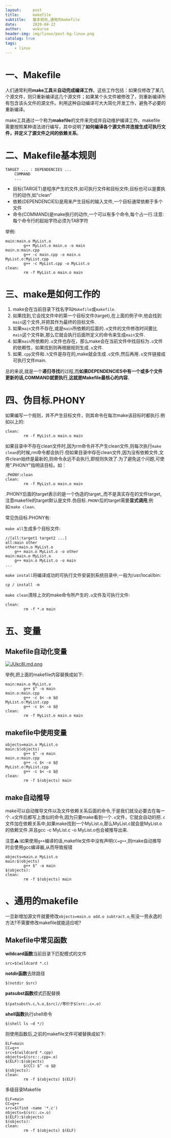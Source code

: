 ```yaml
---
layout:     post
title:      makefile
subtitle:   基本规则,通用的makefile
date:       2020-04-22
author:     wukurua
header-img: img/linux/post-bg-linux.png
catalog: true
tags:
    - linux
---
```


# 一、Makefile #
人们通常利用**make工具**来**自动完成编译工作**。这些工作包括：如果仅修改了某几个源文件，则只重新编译这几个源文件；如果某个头文件被修改了，则重新编译所有包含该头文件的源文件。利用这种自动编译可大大简化开发工作，避免不必要的重新编译。

make工具通过一个称为**makefile**的文件来完成并自动维护编译工作。makefile 需要按照某种语法进行编写，其中说明了**如何编译各个源文件并连接生成可执行文件，并定义了源文件之间的依赖关系**。

# 二、Makefile基本规则 #

	TARGET ... : DEPENDENCIES ...
		COMMAND
		...

- 目标(TARGET)是程序产生的文件,如可执行文件和目标文件;目标也可以是要执行的动作,如“clean”
- 依赖(DEPENDENCIES)是用来产生目标的输入文件,一个目标通常依赖于多个文件
- 命令(COMMAND)是make执行的动作,一个可以有多个命令,每个占一行.注意:每个命令行的起始字符必须为TAB字符

举例:
	
	main:main.o MyList.o
	        g++ MyList.o main.o -o main
	main.o:main.cpp
	        g++ -c main.cpp -o main.o
	MyList.o:MyList.cpp
	        g++ -c MyList.cpp -o MyList.o 
	clean:
	        rm -f MyList.o main.o main

# 三、make是如何工作的 #
1. make会在当前目录下找名字叫`Makefile`或`makefile`.
2. 如果找到,它会找文件中的第一个目标文件(target),在上面的例子中,他会找到`main`这个文件,并把其作为最终的目标文件.  
3. 如果`main`文件不存在,或是`main`所依赖的后面的`.o`文件的文件修改时间要比`main`这个文件新,那么它就会执行后面所定义的命令来生成`main`文件. 
4. 如果`main`所依赖的`.o`文件也存在，那么make会在当前文件中找目标为`.o`文件的依赖性，如果找到则再根据规则生成`.o`文件.
5. 如果`.cpp`文件和`.h`文件是存在的,make就会生成`.o`文件,然后再用`.o`文件链接成可执行文件main.

总的来说,就是一个**递归寻找**的过程,而**如果DEPENDENCIES中有一个或多个文件更新的话,COMMAND就要执行,这就是Makefile最核心的内容.**
# 四、伪目标.PHONY #
如果编写一个规则，并不产生目标文件，则其命令在每次make该目标时都执行.例如以上的:

	clean:
	        rm -f MyList.o main.o main

如果目录中不存在clean文件时,因为rm命令并不产生clean文件,则每次执行`make clean`的时候,rm命令都会执行.但如果目录中存在clean文件,因为没有依赖文件,文件clean始终是最新的,则命令永远不会执行,即规则失效了.为了避免这个问题,可使用".PHONY"指明该目标。如：

	.PHONY:clean
	clean:
	        rm -f MyList.o main.o main

.PHONY后面的target表示的是一个伪造的target,,而不是真实存在的文件target,注意makefile的target默认是文件.伪目标`.PHONY`后的target需要**显式调用**,例如:`make clean`.

常见伪目标.PHONY有:

`make all`生成多个目标文件:

	//[all:target1 target2 ...] 
	all:main other
	other:main.o MyList.o 
		g++ main.o MyList.o -o other
	main:main.o MyList.o 
		g++ main.o MyList.o -o main
	...

`make install`将编译成功的可执行文件安装到系统目录中,一般为/usr/local/bin:

	cp / install -m

`make clean`清除上次的make命令所产生的`.o`文件及可执行文件:

	clean:
	        rm -f *.o main

# 五、变量 #
## Makefile自动化变量 ##
[![JUkc8I.md.png](https://s1.ax1x.com/2020/04/22/JUkc8I.md.png)](https://imgchr.com/i/JUkc8I)

举例,把上面的makefile内容替换成如下:
	
	main:main.o MyList.o
	        g++ $^ -o main
	main.o:main.cpp
	        g++ -c $< -o $@
	MyList.o:MyList.cpp
	        g++ -c $< -o $@
	clean:
	        rm -f MyList.o main.o main

## makefile中使用变量 ##
	
	objects=main.o MyList.o
	main:$(objects)
	        g++ $^ -o main
	main.o:main.cpp
	        g++ -c $< -o $@
	MyList.o:MyList.cpp
	        g++ -c $< -o $@
	clean:
	        rm -f $(objects) main

## make自动推导 ##
make可以自动推导文件以及文件依赖关系后面的命令,于是我们就没必要去在每一个`.o`文件后都写上类似的命令,因为只要make看到一个`.o`文件，它就会自动的把`.c`文件加在依赖关系中,如果make找到一个MyList.o,那么MyList.c就会是MyList.o的依赖文件.并且gcc -c MyList.c -o MyList.o也会被推导出来.

注意⚠:如果使用`g++`编译的话,makefile文件中没有声明`CC=g++`,则make自动推导时会使用gcc编译器,从而导致报错

	objects=main.o MyList.o
	main:$(objects)
	        g++ $^ -o main
	$(objects):
	clean:
	        rm -f $(objects) main

# 、通用的makefile #
一旦新增加源文件就要修改`objects=main.o add.o subtract.o`,有没一劳永逸的方法?不需要修改makefile就能适应呢?

## Makefile中常见函数 ##

**wildcard函数**当前目录下匹配模式的文件

	src=$(wildcard *.c)

**notdir函数**去除路径

	$(notdir $src)

**patsubst函数**模式匹配替换

	$(patsubst%.c,%.o,$src)//等价于$(src:.c=.o)

**shell函数**执行shell命令

	$(shell ls –d */)

则使用函数后,之前的makefile文件可被替换成如下:

	ELF=main
	CC=g++
	src=$(wildcard *.cpp)
	objects=$(src::.cpp=.o)
	$(ELF):$(objects)
	        $(CC) $^ -o $@
	$(objects):
	clean:
	        rm -f $(objects) $(ELF)

多级目录Makefile

	ELF=main
	CC=g++ 
	src=$(find -name '*.c')
	objects=$(src:.c=.o)
	$(ELF):$(objects)
	$(objects):
	clean:
	        rm -f $(objects) $(ELF)